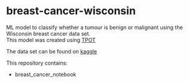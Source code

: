 # breast-cancer-wisconsin
ML model to classify whether a tumour is benign or malignant using the Wisconsin breast cancer data set.  
This model was created using [TPOT](https://github.com/EpistasisLab/tpot)

The data set can be found on [kaggle](https://www.kaggle.com/uciml/breast-cancer-wisconsin-data)

This repository contains:
* breast_cancer_notebook
